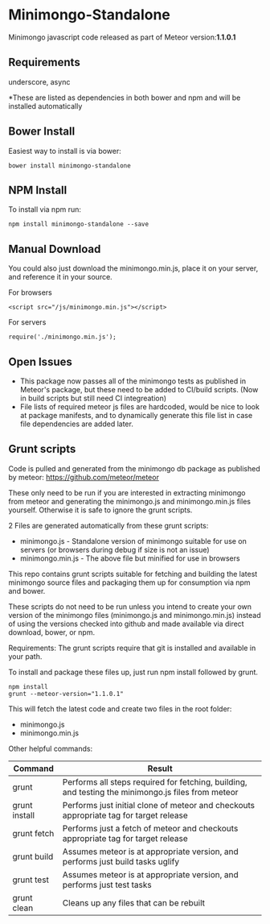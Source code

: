 # Minimongo-Standalone
Minimongo javascript code released as part of Meteor version:**1.1.0.1**

## Requirements
underscore, async

*These are listed as dependencies in both bower and npm and will be installed automatically

## Bower Install
Easiest way to install is via bower:

`bower install minimongo-standalone`

## NPM Install
To install via npm run:

`npm install minimongo-standalone --save`

## Manual Download
You could also just download the minimongo.min.js, place it on your server, and reference it in your source.

For browsers

`<script src="/js/minimongo.min.js"></script>`

For servers

`require('./minimongo.min.js');`

## Open Issues
* This package now passes all of the minimongo tests as published in Meteor's package, but these need to be added to CI/build scripts. (Now in build scripts but still need CI integreation)
* File lists of required meteor js files are hardcoded, would be nice to look at package manifests, and to dynamically generate this file list in case file dependencies are added later.

## Grunt scripts
Code is pulled and generated from the minimongo db package as published by meteor: https://github.com/meteor/meteor

These only need to be run if you are interested in extracting minimongo from meteor and generating the minimongo.js and minimongo.min.js files yourself. Otherwise it is safe to ignore the grunt scripts.

2 Files are generated automatically from these grunt scripts:
* minimongo.js - Standalone version of minimongo suitable for use on servers (or browsers during debug if size is not an issue)
* minimongo.min.js - The above file but minified for use in browsers

This repo contains grunt scripts suitable for fetching and building the latest minimongo source files and packaging them up for consumption via npm and bower.

These scripts do not need to be run unless you intend to create your own version of the minimongo files (minimongo.js and minimongo.min.js) instead of using the versions checked into github and made available via direct download, bower, or npm.

Requirements:
The grunt scripts require that git is installed and available in your path.

To install and package these files up, just run npm install followed by grunt.

```
npm install
grunt --meteor-version="1.1.0.1"
```

This will fetch the latest code and create two files in the root folder:
* minimongo.js
* minimongo.min.js

Other helpful commands:

|Command|Result|
|-------|--------|
|grunt|Performs all steps required for fetching, building, and testing the minimongo.js files from meteor|
|grunt install|Performs just initial clone of meteor and checkouts appropriate tag for target release|
|grunt fetch|Performs just a fetch of meteor and checkouts appropriate tag for target release|
|grunt build|Assumes meteor is at appropriate version, and performs just build tasks uglify|
|grunt test|Assumes meteor is at appropriate version, and performs just test tasks|
|grunt clean|Cleans up any files that can be rebuilt|
